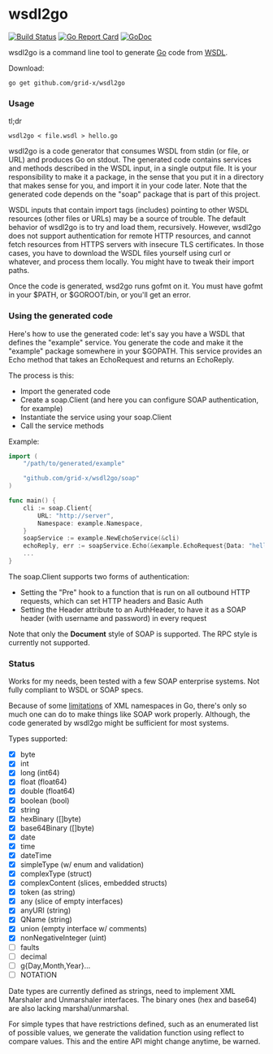 # wsdl2go

[![Build Status](https://travis-ci.org/digitalsparky/wsdl2go.svg)](https://travis-ci.org/digitalsparky/wsdl2go)
[![Go Report Card](https://goreportcard.com/badge/github.com/grid-x/wsdl2go)](https://goreportcard.com/report/github.com/grid-x/wsdl2go)
[![GoDoc](https://godoc.org/github.com/grid-x/wsdl2go?status.svg)](https://godoc.org/github.com/grid-x/wsdl2go)

wsdl2go is a command line tool to generate [Go](https://golang.org) code
from [WSDL](https://en.wikipedia.org/wiki/Web_Services_Description_Language).

Download:

```
go get github.com/grid-x/wsdl2go
```

### Usage

tl;dr

```
wsdl2go < file.wsdl > hello.go
```

wsdl2go is a code generator that consumes WSDL from stdin (or file, or URL) and produces Go on stdout. The generated code contains services and methods described in the WSDL input, in a single output file. It is your responsibility to make it a package, in the sense that you put it in a directory that makes sense for you, and import it in your code later. Note that the generated code depends on the "soap" package that is part of this project.

WSDL inputs that contain import tags (includes) pointing to other WSDL resources (other files or URLs) may be a source of trouble. The default behavior of wsdl2go is to try and load them, recursively. However, wsdl2go does not support authentication for remote HTTP resources, and cannot fetch resources from HTTPS servers with insecure TLS certificates. In those cases, you have to download the WSDL files yourself using curl or whatever, and process them locally. You might have to tweak their import paths.

Once the code is generated, wsd2go runs gofmt on it. You must have gofmt in your $PATH, or $GOROOT/bin, or you'll get an error.

### Using the generated code

Here's how to use the generated code: let's say you have a WSDL that defines the "example" service. You generate the code and make it the "example" package somewhere in your $GOPATH. This service provides an Echo method that takes an EchoRequest and returns an EchoReply.

The process is this:

- Import the generated code
- Create a soap.Client (and here you can configure SOAP authentication, for example)
- Instantiate the service using your soap.Client
- Call the service methods

Example:

```go
import (
	"/path/to/generated/example"

	"github.com/grid-x/wsdl2go/soap"
)

func main() {
	cli := soap.Client{
		URL: "http://server",
		Namespace: example.Namespace,
	}
	soapService := example.NewEchoService(&cli)
	echoReply, err := soapService.Echo(&example.EchoRequest{Data: "hello world"})
	...
}
```

The soap.Client supports two forms of authentication:

- Setting the "Pre" hook to a function that is run on all outbound HTTP requests, which can set HTTP headers and Basic Auth
- Setting the Header attribute to an AuthHeader, to have it as a SOAP header (with username and password) in every request

Note that only the **Document** style of SOAP is supported. The RPC style is currently not supported.

### Status

Works for my needs, been tested with a few SOAP enterprise systems. Not fully compliant to WSDL or SOAP specs.

Because of some [limitations](https://github.com/golang/go/issues/14407) of XML namespaces in Go, there's only so much one can do to make things like SOAP work properly. Although, the code generated by wsdl2go might be sufficient for most systems.

Types supported:

- [x] byte
- [x] int
- [x] long (int64)
- [x] float (float64)
- [x] double (float64)
- [x] boolean (bool)
- [x] string
- [x] hexBinary ([]byte)
- [x] base64Binary ([]byte)
- [x] date
- [x] time
- [x] dateTime
- [x] simpleType (w/ enum and validation)
- [x] complexType (struct)
- [x] complexContent (slices, embedded structs)
- [x] token (as string)
- [x] any (slice of empty interfaces)
- [x] anyURI (string)
- [x] QName (string)
- [x] union (empty interface w/ comments)
- [x] nonNegativeInteger (uint)
- [ ] faults
- [ ] decimal
- [ ] g{Day,Month,Year}...
- [ ] NOTATION

Date types are currently defined as strings, need to implement XML Marshaler and Unmarshaler interfaces. The binary ones (hex and base64) are also lacking marshal/unmarshal.

For simple types that have restrictions defined, such as an enumerated list of possible values, we generate the validation function using reflect to compare values. This and the entire API might change anytime, be warned.
